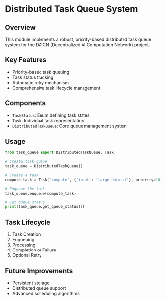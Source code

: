 # Distributed Task Queue System

## Overview
This module implements a robust, priority-based distributed task queue system for the DAICN (Decentralized AI Computation Network) project.

## Key Features
- Priority-based task queuing
- Task status tracking
- Automatic retry mechanism
- Comprehensive task lifecycle management

## Components
- `TaskStatus`: Enum defining task states
- `Task`: Individual task representation
- `DistributedTaskQueue`: Core queue management system

## Usage
```python
from task_queue import DistributedTaskQueue, Task

# Create task queue
task_queue = DistributedTaskQueue()

# Create a task
compute_task = Task('compute', {'input': 'large_dataset'}, priority=10)

# Enqueue the task
task_queue.enqueue(compute_task)

# Get queue status
print(task_queue.get_queue_status())
```

## Task Lifecycle
1. Task Creation
2. Enqueuing
3. Processing
4. Completion or Failure
5. Optional Retry

## Future Improvements
- Persistent storage
- Distributed queue support
- Advanced scheduling algorithms
